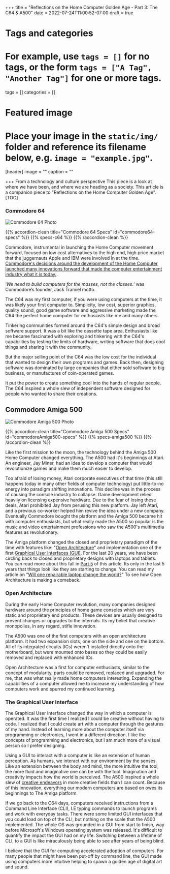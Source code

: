+++
title = "Reflections on the Home Computer Golden Age - Part 3: The C64 & A500"
date = 2022-07-24T11:00:52-07:00
draft = true

# Tags and categories
# For example, use `tags = []` for no tags, or the form `tags = ["A Tag", "Another Tag"]` for one or more tags.
tags = []
categories = []

# Featured image
# Place your image in the `static/img/` folder and reference its filename below, e.g. `image = "example.jpg"`.
[header]
image = ""
caption = ""

+++
From a technology and culture perspective This piece is a look at where we have been, and where we are heading as a society. This article is a companion piece to "Reflections on the Home Computer Golden Age". 
[TOC]


### Commodore 64

![Commodore 64 Photo](/img/memorials/personal-computers/commodore64-perpective-view-blue-background.jpg)

{{% accordion-clean title="Commodore 64 Specs" id="commodore64-specs" %}}
{{% specs-c64 %}}
{{% /accordion-clean %}}

Commodore, instrumental in launching the Home Computer movement forward, focused on low cost alternatives to the high end, high price market that the juggernauts Apple and IBM were involved in at the time. [Commodore's decisions around the development of the Home Computer launched many innovations forward that made the computer entertainment industry what it is today.](https://www.bitmapbooks.com/blogs/news/back-to-basic-understanding-the-dazzling-legacy-of-the-commodore-64). 

‘*We need to build computers for the masses, not the classes*.‘ was Commodore’s founder, Jack Tramiel motto.

The C64 was my first computer, if you were using computers at the time, it was likely your first computer to. Simplicity, low cost, superior graphics, quality sound, good game software and aggressive marketing made the C64 the perfect home computer for enthusiasts like me and many others.

Tinkering communities formed around the C64's simple design and broad software support. It was a bit like the cassette tape area. Enthusiasts like me became fascinated with exploring and tinkering with the C64's capabilities by testing the limits of hardware, writing software that does cool things and sharing it with the community.

But the major selling point of the C64 was the low cost for the individual that wanted to design their own programs and games. Back then, designing software was dominated by large companies that either sold software to big business, or manufactures of coin-operated games.

It put the power to create something cool into the hands of regular people. The C64 inspired a whole slew of independent software designed for people who wanted to share their creations. 

## Commodore Amiga 500

![Commodore Amiga 500 Photo](/img/memorials/personal-computers/commodore-amiga-500-old-school.webp)

{{% accordion-clean title="Commodore Amiga 500 Specs" id="commodoreAmiga500-specs" %}}
{{% specs-amiga500 %}}
{{% /accordion-clean %}}



Like the first mission to the moon, the technology behind the Amiga 500 Home Computer changed everything. The A500 had it's beginnings at Atari. An engineer, Jay Miner, had an idea to develop a computer that would revolutionize games and make them much easier to develop. 

Too afraid of losing money, Atari corporate executives of that time (this still happens today in many other fields of computer technology) put little-to-no energy into paradigm shifting innovations. This decline was in the process of causing the console industry to collapse. Game development relied heavily on licensing expensive hardware. Due to the fear of losing these deals, Atari prohibited Jay from perusing this new platform. Jay left Atari, and a previous co-worker helped him revive the idea under a new company. Eventually Commodore bought the platform and the Amiga 500 became hit with computer enthusiasts, but what really made the A500 so popular is the music and video entertainment professions who saw the A500's multimedia features as revolutionary. 

The Amiga platform changed the closed and proprietary paradigm of the time with features like: "[Open Architecture](https://www.tomshardware.com/reviews/history-of-computers,4518-31.html)" and implementation one of the first [Graphical User Interfaces (GUI)](https://en.wikipedia.org/wiki/Graphical_user_interface). For the last 20 years, we have been circling back to closed and proprietary designs with laptops and tablets. You can read more about this fall in [Part 5](/memorials/memorial-my-home-computer-gaming-biography-part-5.md) of this article. Its only in the last 5 years that things look like they are starting to change. You can read my article on "[Will one repairable laptop change the world?](https://www.scottrlarson.com/publications/publication-future-of-repairability/)" To see how Open Architecture is making a comeback.

### Open Architecture
During the early Home Computer revolution, many companies designed hardware around the principles of home game consoles which are very static and proprietary end products. These devices are usually designed to prevent changes or upgrades to the internals. Its my belief that creative monopolies, in any regard, stifle innovation. 

The A500 was one of the first computers with an open architecture platform. It had two expansion slots, one on the side and one on the bottom. All of its integrated circuits (ICs) weren't installed directly onto the motherboard, but were mounted onto bases so they could be easily removed and replaced with enhanced ICs. 

Open Architecture was a first for computer enthusiasts, similar to the concept of modularity, parts could be removed, replaced and upgraded. For me, that was what really made home computers interesting. Expanding the capabilities of a computer allowed me to increase my understanding of how computers work and spurred my continued learning. 

### The Graphical User Interface
The Graphical User Interface changed the way in which a computer is operated. It was the first time I realized I could be creative without having to code. I realized that I could create art with a computer through the gestures of my hand. Instead of learning more about the computer itself via programming or electronics, I went in a different direction. I like the concepts of programming and electronics, but I am much more of a visual person so I prefer designing.

Using a GUI to interact with a computer is like an extension of human perception. As humans, we interact with our environment by the senses. Like an extension between the body and mind, the more intuitive the tool, the more fluid and imaginative one can be with the tool. Imagination and creativity impacts how the world is perceived. The A500 inspired a whole slew of [creative endeavors](https://www.indiegamewebsite.com/2018/10/19/the-complete-history-of-indie-games/) in more creative fields than I can count. Because of this innovation, everything our modern computers are based on owes its beginnings to The Amiga platform. 

If we go back to the C64 days, computers received instructions from a Command Line Interface (CLI), I.E typing commands to launch programs and work with everyday tasks. There were some limited GUI interfaces that you could load on top of the CLI, but nothing on the scale that the A500 implemented. The whole OS was grounded in a GUI from start to finish, way before Microsoft's Windows operating system was released. It's difficult to quantify the impact the GUI had on my life. Switching between a lifetime of CLI, to a GUI is like miraculously being able to see after years of being blind. 

I believe that the GUI for computing accelerated adoption of computers.  For many people that might have been put-off by command line, the GUI made using computers more intuitive helping to spawn a golden age of digital art and sound. 
